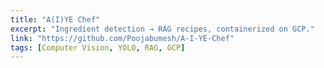 ```yaml
---
title: "A(I)YE Chef"
excerpt: "Ingredient detection → RAG recipes, containerized on GCP."
link: "https://github.com/Poojabumesh/A-I-YE-Chef"
tags: [Computer Vision, YOLO, RAG, GCP]
---
```

